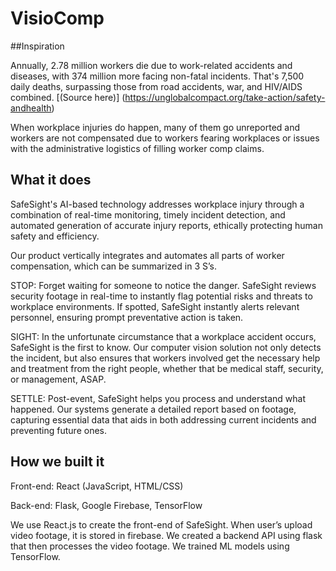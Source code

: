 # VisioComp

##Inspiration

Annually, 2.78 million workers die due to work-related accidents and diseases, with 374 million more facing non-fatal incidents. That's 7,500 daily deaths, surpassing those from road accidents, war, and HIV/AIDS combined. [(Source here)] (https://unglobalcompact.org/take-action/safety-andhealth)


When workplace injuries do happen, many of them go unreported and workers are not compensated due to workers fearing workplaces or issues with the administrative logistics of filling worker comp claims. 


## What it does

SafeSight's AI-based technology addresses workplace injury through a combination of real-time monitoring, timely incident detection, and automated generation of accurate injury reports, ethically protecting human safety and efficiency.

Our product vertically integrates and automates all parts of worker compensation, which can be summarized in 3 S’s. 


STOP: Forget waiting for someone to notice the danger. SafeSight reviews security footage in real-time to instantly flag potential risks and threats to workplace environments. If spotted, 
SafeSight instantly alerts relevant personnel, ensuring prompt preventative action is taken.

SIGHT: In the unfortunate circumstance that a workplace accident occurs, SafeSight is the first to know. Our computer vision solution not only detects the incident, but also ensures that workers involved get the necessary help and treatment from the right people, whether that be medical staff, security, or management, ASAP.

SETTLE: Post-event, SafeSight helps you process and understand what happened. Our systems generate a detailed report based on footage, capturing essential data that aids in both addressing current incidents and preventing future ones.


## How we built it

Front-end: React (JavaScript, HTML/CSS)

Back-end: Flask, Google Firebase, TensorFlow

We use React.js to create the front-end of SafeSight. When user’s upload video footage, it is stored in firebase. We created a backend API using flask that then processes the video footage. We trained ML models using TensorFlow.
